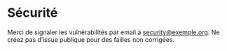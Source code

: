 # Sécurité

Merci de signaler les vulnérabilités par email à security@exemple.org.
Ne créez pas d’issue publique pour des failles non corrigées.
